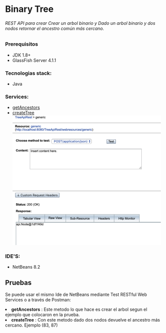 # Binary Tree 
###### REST API para crear Crear un arbol binario y Dado un arbol binario y dos nodos retornar el ancestro común más cercano.

### Prerequisitos
- JDK 1.8+  
- GlassFish Server 4.1.1

### Tecnologias stack:
* Java

### Services:
 - [getAncestors](https://github.com/damoviz/TreeApiRest/blob/master/src/java/api/GenericResource.java#L33) 
 - [createTree](https://github.com/damoviz/TreeApiRest/blob/master/src/java/api/GenericResource.java#L48)  
 ![movieapp-screenshots_big_iphone_](https://github.com/damoviz/TreeApiRest/blob/master/Captura%20de%20Pantalla%202019-06-28%20a%20la(s)%205.22.39%20p.%20m..png)

### IDE'S:
* NetBeans 8.2

## Pruebas
Se puede usar el mismo Ide de NetBeans mediante Test RESTful Web Services o a través de Postman:
<br>
<li><strong>getAncestors</strong> : Este metodo lo que hace es crear el arbol segun el ejemplo que colocaron en la prueba.</li>
<li><strong>createTree</strong> : Con este metodo dado dos nodos devuelve el ancestro más cercano. Ejemplo (83, 87)</li>
